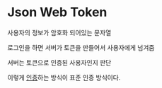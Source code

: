 # Json Web Token

사용자의 정보가 암호화 되어있는 문자열

로그인을 하면 서버가 토큰을 만들어서 사용자에게 넘겨줌

서버는 토큰으로 인증된 사용자인지 판단

이렇게 [인증](Autentication)하는 방식이 표준 인증 방식이다.